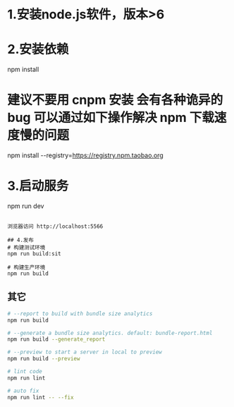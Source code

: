 # 1.安装node.js软件，版本>6

# 2.安装依赖
npm install

# 建议不要用 cnpm 安装 会有各种诡异的bug 可以通过如下操作解决 npm 下载速度慢的问题
npm install --registry=https://registry.npm.taobao.org

# 3.启动服务
npm run dev
```

浏览器访问 http://localhost:5566

## 4.发布 
# 构建测试环境
npm run build:sit

# 构建生产环境
npm run build
```

## 其它

```bash
# --report to build with bundle size analytics
npm run build

# --generate a bundle size analytics. default: bundle-report.html
npm run build --generate_report

# --preview to start a server in local to preview
npm run build --preview

# lint code
npm run lint

# auto fix
npm run lint -- --fix
``` 
